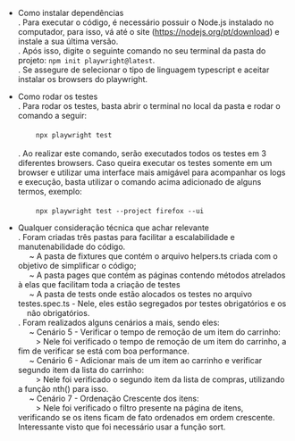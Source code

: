 - Como instalar dependências <br>
      . Para executar o código, é necessário possuir o Node.js instalado no computador, para isso, vá até o site (https://nodejs.org/pt/download) e instale a sua última versão. <br>
      . Após isso, digite o seguinte comando no seu terminal da pasta do projeto: `npm init playwright@latest`. <br>
      . Se assegure de selecionar o tipo de linguagem typescript e aceitar instalar os browsers do playwright. <br>

- Como rodar os testes <br>
      . Para rodar os testes, basta abrir o terminal no local da pasta e rodar o comando a seguir: <br> <br>
         &nbsp;       &nbsp;&nbsp;    &nbsp;&nbsp;           `npx playwright test` <br> <br>
      . Ao realizar este comando, serão executados todos os testes em 3 diferentes browsers. Caso queira executar os testes somente em um browser e utilizar uma interface mais amigável para acompanhar os logs e execução, basta utilizar o comando acima adicionado de alguns termos, exemplo: <br> <br>
          &nbsp;       &nbsp;&nbsp;    &nbsp;&nbsp;  `npx playwright test --project firefox --ui` <br> 


- Qualquer consideração técnica que achar relevante<br>
. Foram criadas três pastas para facilitar a escalabilidade e manutenabilidade do código.<br>
&nbsp;&nbsp;&nbsp;&nbsp; ~ A pasta de fixtures que contém o arquivo helpers.ts criada com o objetivo de simplificar o código;<br>
&nbsp;&nbsp;&nbsp;&nbsp; ~ A pasta pages que contém as páginas contendo métodos atrelados à elas que facilitam toda a criação de testes<br>
&nbsp;&nbsp;&nbsp;&nbsp; ~ A pasta de tests onde estão alocados os testes no arquivo testes.spec.ts - Nele, eles estão segregados por testes obrigatórios e os &nbsp;&nbsp;&nbsp;&nbsp;não obrigatórios. <br>
. Foram realizados alguns cenários a mais, sendo eles: <br>
&nbsp;&nbsp;&nbsp;&nbsp; ~ Cenário 5 - Verificar o tempo de remoção de um item do carrinho: <br>
&nbsp;&nbsp;&nbsp;&nbsp;&nbsp;&nbsp;&nbsp; > Nele foi verificado o tempo de remoção de um item do carrinho, a fim de verificar se está com boa performance. <br>
&nbsp;&nbsp;&nbsp;&nbsp; ~ Cenário 6 - Adicionar mais de um item ao carrinho e verificar segundo item da lista do carrinho: <br>
&nbsp;&nbsp;&nbsp;&nbsp;&nbsp;&nbsp;&nbsp; > Nele foi verificado o segundo item da lista de compras, utilizando a função nth() para isso.<br>
&nbsp;&nbsp;&nbsp;&nbsp; ~ Cenário 7 - Ordenação Crescente dos itens: <br>
&nbsp;&nbsp;&nbsp;&nbsp;&nbsp;&nbsp;&nbsp; > Nele foi verificado o filtro presente na página de itens, verificando se os itens ficam de fato ordenados em ordem crescente. Interessante visto que foi necessário usar a função sort.